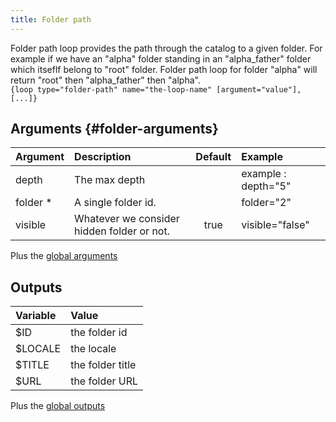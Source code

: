 ```yaml
---
title: Folder path
---
```


Folder path loop provides the path through the catalog to a given folder. For example if we have an "alpha" folder standing in an "alpha_father" folder which itseflf belong to "root" folder. Folder path loop for folder "alpha" will return "root" then "alpha_father" then "alpha".  
`{loop type="folder-path" name="the-loop-name" [argument="value"], [...]}`

## Arguments {#folder-arguments}

| Argument | Description                                 | Default | Example             |
|----------|:--------------------------------------------|:-------:|:--------------------|
| depth    | The max depth                               |         | example : depth="5" |
| folder * | A single folder id.                         |         | folder="2"          |
| visible  | Whatever we consider hidden folder or not.  |  true   | visible="false"     |

Plus the [global arguments](./global_arguments)

## Outputs

| Variable | Value            |
|:---------|:-----------------|
| $ID      | the folder id    |
| $LOCALE  | the locale       |
| $TITLE   | the folder title |
| $URL     | the folder URL   |

Plus the [global outputs](./global_outputs)
